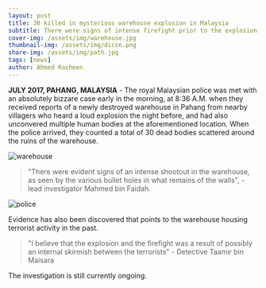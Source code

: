 ```yaml
---
layout: post
title: 30 killed in mysterious warehouse explosion in Malaysia
subtitle: There were signs of intense firefight prior to the explosion, says Malaysian police
cover-img: /assets/img/warehouse.jpg
thumbnail-img: /assets/img/dicon.png
share-img: /assets/img/path.jpg
tags: [news]
author: Ahmed Rasheen
---
```


**JULY 2017, PAHANG, MALAYSIA** - The royal Malaysian police was met with an absolutely bizzare case early in the morning, at 8:36 A.M. when they received reports of a newly destroyed warehouse in Pahang from nearby villagers who heard a loud explosion the night before, and had also unconvered multiple human bodies at the aforementioned location. When the police arrived, they counted a total of 30 dead bodies scattered around the ruins of the warehouse. 

![warehouse](https://raw.githubusercontent.com/XyrelMC/xyrelmc.github.io/main/assets/img/warehouse.jpg)

> "There were evident signs of an intense shootout in the warehouse, as seen by the various bullet holes in what remains of the walls", - lead investigator Mahmed bin Faidah. 

![police](https://raw.githubusercontent.com/XyrelMC/xyrelmc.github.io/main/assets/img/polis.jpg)

Evidence has also been discovered that points to the warehouse housing terrorist activity in the past.

> "I believe that the explosion and the firefight was a result of possibly an internal skirmish between the terrorists" - Detective Taamir bin Maisara

The investigation is still currently ongoing.
 
